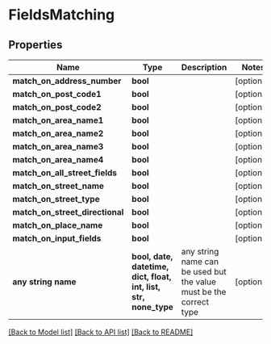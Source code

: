 # FieldsMatching


## Properties
Name | Type | Description | Notes
------------ | ------------- | ------------- | -------------
**match_on_address_number** | **bool** |  | [optional] 
**match_on_post_code1** | **bool** |  | [optional] 
**match_on_post_code2** | **bool** |  | [optional] 
**match_on_area_name1** | **bool** |  | [optional] 
**match_on_area_name2** | **bool** |  | [optional] 
**match_on_area_name3** | **bool** |  | [optional] 
**match_on_area_name4** | **bool** |  | [optional] 
**match_on_all_street_fields** | **bool** |  | [optional] 
**match_on_street_name** | **bool** |  | [optional] 
**match_on_street_type** | **bool** |  | [optional] 
**match_on_street_directional** | **bool** |  | [optional] 
**match_on_place_name** | **bool** |  | [optional] 
**match_on_input_fields** | **bool** |  | [optional] 
**any string name** | **bool, date, datetime, dict, float, int, list, str, none_type** | any string name can be used but the value must be the correct type | [optional]

[[Back to Model list]](../README.md#documentation-for-models) [[Back to API list]](../README.md#documentation-for-api-endpoints) [[Back to README]](../README.md)


